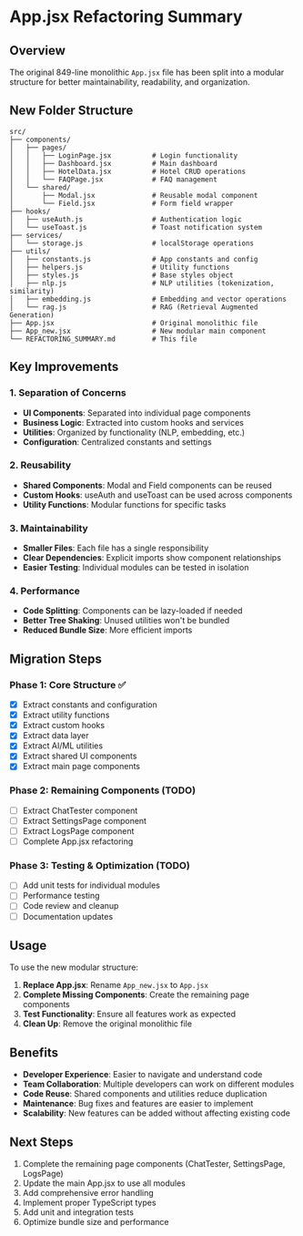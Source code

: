 # App.jsx Refactoring Summary

## Overview
The original 849-line monolithic `App.jsx` file has been split into a modular structure for better maintainability, readability, and organization.

## New Folder Structure

```
src/
├── components/
│   ├── pages/
│   │   ├── LoginPage.jsx          # Login functionality
│   │   ├── Dashboard.jsx          # Main dashboard
│   │   ├── HotelData.jsx          # Hotel CRUD operations
│   │   └── FAQPage.jsx            # FAQ management
│   └── shared/
│       ├── Modal.jsx              # Reusable modal component
│       └── Field.jsx              # Form field wrapper
├── hooks/
│   ├── useAuth.js                 # Authentication logic
│   └── useToast.js                # Toast notification system
├── services/
│   └── storage.js                 # localStorage operations
├── utils/
│   ├── constants.js               # App constants and config
│   ├── helpers.js                 # Utility functions
│   ├── styles.js                  # Base styles object
│   ├── nlp.js                     # NLP utilities (tokenization, similarity)
│   ├── embedding.js               # Embedding and vector operations
│   └── rag.js                     # RAG (Retrieval Augmented Generation)
├── App.jsx                        # Original monolithic file
├── App_new.jsx                    # New modular main component
└── REFACTORING_SUMMARY.md         # This file
```

## Key Improvements

### 1. **Separation of Concerns**
- **UI Components**: Separated into individual page components
- **Business Logic**: Extracted into custom hooks and services
- **Utilities**: Organized by functionality (NLP, embedding, etc.)
- **Configuration**: Centralized constants and settings

### 2. **Reusability**
- **Shared Components**: Modal and Field components can be reused
- **Custom Hooks**: useAuth and useToast can be used across components
- **Utility Functions**: Modular functions for specific tasks

### 3. **Maintainability**
- **Smaller Files**: Each file has a single responsibility
- **Clear Dependencies**: Explicit imports show component relationships
- **Easier Testing**: Individual modules can be tested in isolation

### 4. **Performance**
- **Code Splitting**: Components can be lazy-loaded if needed
- **Better Tree Shaking**: Unused utilities won't be bundled
- **Reduced Bundle Size**: More efficient imports

## Migration Steps

### Phase 1: Core Structure ✅
- [x] Extract constants and configuration
- [x] Extract utility functions
- [x] Extract custom hooks
- [x] Extract data layer
- [x] Extract AI/ML utilities
- [x] Extract shared UI components
- [x] Extract main page components

### Phase 2: Remaining Components (TODO)
- [ ] Extract ChatTester component
- [ ] Extract SettingsPage component  
- [ ] Extract LogsPage component
- [ ] Complete App.jsx refactoring

### Phase 3: Testing & Optimization (TODO)
- [ ] Add unit tests for individual modules
- [ ] Performance testing
- [ ] Code review and cleanup
- [ ] Documentation updates

## Usage

To use the new modular structure:

1. **Replace App.jsx**: Rename `App_new.jsx` to `App.jsx`
2. **Complete Missing Components**: Create the remaining page components
3. **Test Functionality**: Ensure all features work as expected
4. **Clean Up**: Remove the original monolithic file

## Benefits

- **Developer Experience**: Easier to navigate and understand code
- **Team Collaboration**: Multiple developers can work on different modules
- **Code Reuse**: Shared components and utilities reduce duplication
- **Maintenance**: Bug fixes and features are easier to implement
- **Scalability**: New features can be added without affecting existing code

## Next Steps

1. Complete the remaining page components (ChatTester, SettingsPage, LogsPage)
2. Update the main App.jsx to use all modules
3. Add comprehensive error handling
4. Implement proper TypeScript types
5. Add unit and integration tests
6. Optimize bundle size and performance
